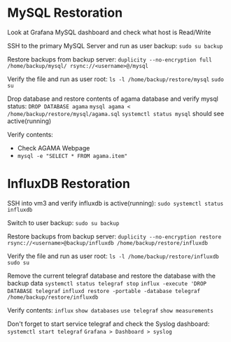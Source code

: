 # MySQL Restoration
Look at Grafana MySQL dashboard and check what host is Read/Write

SSH to the primary MySQL Server and run as user backup:
`sudo su backup`

Restore backups from backup server:
`duplicity --no-encryption full /home/backup/mysql/ rsync://<username>@/mysql`

Verify the file and run as user root:
`ls -l /home/backup/restore/mysql`
`sudo su`

Drop database and restore contents of agama database and verify mysql status: 
`DROP DATABASE agama`
`mysql agama < /home/backup/restore/mysql/agama.sql`
`systemctl status mysql` should see active(running)

Verify contents:
- Check AGAMA Webpage
- `mysql -e "SELECT * FROM agama.item"`

# InfluxDB Restoration
SSH into vm3 and verify influxdb is active(running):
`sudo systemctl status influxdb`

Switch to user backup:
`sudo su backup`

Restore backups from backup server:
`duplicity --no-encryption restore rsync://<username>@backup/influxdb /home/backup/restore/influxdb`

Verify the file and run as user root:
`ls -l /home/backup/restore/influxdb`
`sudo su`

Remove the current telegraf database and restore the database with the backup data
`systemctl status telegraf stop`
`influx -execute 'DROP DATABASE telegraf`
`influxd restore -portable -database telegraf /home/backup/restore/influxdb`

Verify contents:
`influx`
`show databases`
`use telegraf`
`show measurements`

Don't forget to start service telegraf and check the Syslog dashboard:
`systemctl start telegraf`
`Grafana > Dashboard > syslog`